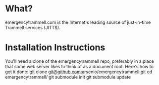 What?
=====

emergencytrammell.com is the Internet's leading source of just-in-time Trammell services (JITTS).

Installation Instructions
=========================

You'll need a clone of the emergencytrammell repo, preferably in a place that some web server
likes to think of as a document root. Here's how to get it done:
    git clone git@github.com:arsenio/emergencytrammell.git
    cd emergencytrammell/
    git submodule init
    git submodule update
